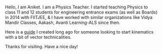 Hello, I am Aniket. I am a Physics Teacher. I started teaching Physics to class 11 and 12 students for engineering entrance exams (as well 
as Boards) in 2014 with FIITJEE, & I have worked with similar organizations like Vidya Mandir Classes, Aakash, Avanti Learning-ALS since then.

Here is a [guide](https://aniketm117.github.io/github-pages-with-jekyll/2020/06/24/intro-to-kinematics.html) I created long ago for someone looking to start kinematics with a bit of vector technicalities.

Thanks for visiting. Have a nice day!
